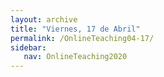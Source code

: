```yaml
---
layout: archive
title: "Viernes, 17 de Abril"
permalink: /OnlineTeaching04-17/
sidebar:
   nav: OnlineTeaching2020
---
```

